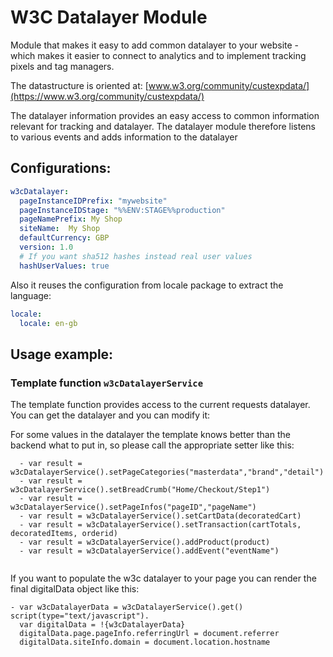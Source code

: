 # W3C Datalayer Module

Module that makes it easy to add common datalayer to your website - which makes it easier to connect to analytics and 
to implement tracking pixels and tag managers.

The datastructure is oriented at:
[www.w3.org/community/custexpdata/](https://www.w3.org/community/custexpdata/)

The datalayer information provides an easy access to common information relevant for tracking and datalayer.
The datalayer module therefore listens to various events and adds information to the datalayer


## Configurations:
```yaml
w3cDatalayer:
  pageInstanceIDPrefix: "mywebsite"
  pageInstanceIDStage: "%%ENV:STAGE%%production"
  pageNamePrefix: My Shop
  siteName:  My Shop
  defaultCurrency: GBP
  version: 1.0
  # If you want sha512 hashes instead real user values
  hashUserValues: true
```

Also it reuses the configuration from locale package to extract the language:
```yaml
locale:
  locale: en-gb
``` 


## Usage example:

### Template function `w3cDatalayerService`

The template function provides access to the current requests datalayer.
You can get the datalayer and you can modify it:

For some values in the datalayer the template knows better than the backend what to put in, so please call the appropriate setter like this:
```pug
  - var result = w3cDatalayerService().setPageCategories("masterdata","brand","detail")
  - var result = w3cDatalayerService().setBreadCrumb("Home/Checkout/Step1")
  - var result = w3cDatalayerService().setPageInfos("pageID","pageName")
  - var result = w3cDatalayerService().setCartData(decoratedCart)
  - var result = w3cDatalayerService().setTransaction(cartTotals, decoratedItems, orderid)
  - var result = w3cDatalayerService().addProduct(product)
  - var result = w3cDatalayerService().addEvent("eventName")
      
```

If you want to populate the w3c datalayer to your page you can render the final digitalData object like this:
```pug
- var w3cDatalayerData = w3cDatalayerService().get()
script(type="text/javascript").
  var digitalData = !{w3cDatalayerData}
  digitalData.page.pageInfo.referringUrl = document.referrer
  digitalData.siteInfo.domain = document.location.hostname
```


